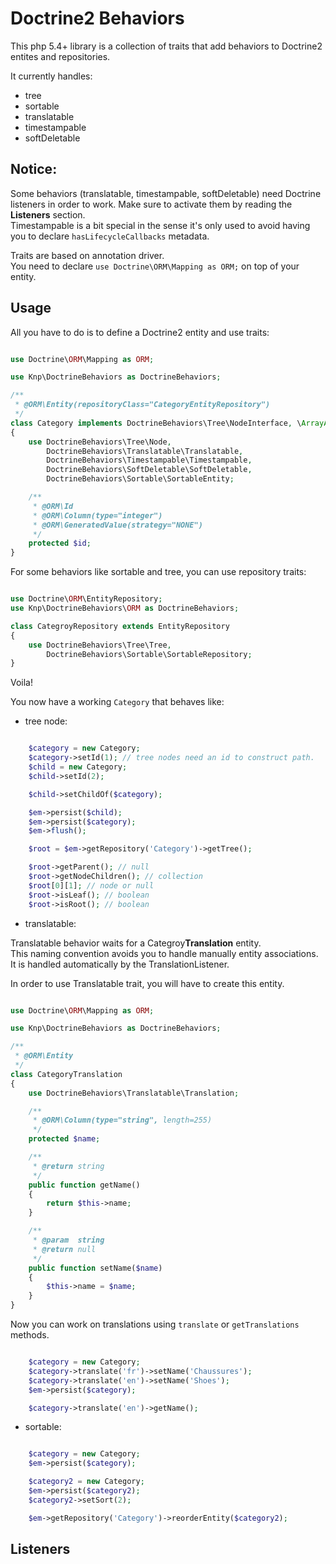 # Doctrine2 Behaviors

This php 5.4+ library is a collection of traits 
that add behaviors to Doctrine2 entites and repositories.

It currently handles:

 * tree
 * sortable
 * translatable
 * timestampable
 * softDeletable

## Notice:

Some behaviors (translatable, timestampable, softDeletable) need Doctrine listeners in order to work.
Make sure to activate them by reading the **Listeners** section.  
Timestampable is a bit special in the sense it's only used to avoid having you to declare `hasLifecycleCallbacks` metadata.

Traits are based on annotation driver.  
You need to declare `use Doctrine\ORM\Mapping as ORM;` on top of your entity.


## Usage

All you have to do is to define a Doctrine2 entity and use traits:

``` php

use Doctrine\ORM\Mapping as ORM;

use Knp\DoctrineBehaviors as DoctrineBehaviors;

/**
 * @ORM\Entity(repositoryClass="CategoryEntityRepository")
 */
class Category implements DoctrineBehaviors\Tree\NodeInterface, \ArrayAccess
{
    use DoctrineBehaviors\Tree\Node,
        DoctrineBehaviors\Translatable\Translatable,
        DoctrineBehaviors\Timestampable\Timestampable,
        DoctrineBehaviors\SoftDeletable\SoftDeletable,
        DoctrineBehaviors\Sortable\SortableEntity;

    /**
     * @ORM\Id
     * @ORM\Column(type="integer")
     * @ORM\GeneratedValue(strategy="NONE")
     */
    protected $id;
}

```


For some behaviors like sortable and tree, you can use repository traits:

``` php

use Doctrine\ORM\EntityRepository;
use Knp\DoctrineBehaviors\ORM as DoctrineBehaviors;

class CategroyRepository extends EntityRepository
{
    use DoctrineBehaviors\Tree\Tree,
        DoctrineBehaviors\Sortable\SortableRepository;
}

```

Voila!

You now have a working `Category` that behaves like:

 * tree node:

``` php

    $category = new Category;
    $category->setId(1); // tree nodes need an id to construct path.
    $child = new Category;
    $child->setId(2);

    $child->setChildOf($category);

    $em->persist($child);
    $em->persist($category);
    $em->flush();

    $root = $em->getRepository('Category')->getTree();

    $root->getParent(); // null
    $root->getNodeChildren(); // collection
    $root[0][1]; // node or null
    $root->isLeaf(); // boolean
    $root->isRoot(); // boolean

```

 * translatable:

Translatable behavior waits for a Categroy**Translation** entity.  
This naming convention avoids you to handle manually entity associations. It is handled automatically by the TranslationListener.

In order to use Translatable trait, you will have to create this entity.


``` php

use Doctrine\ORM\Mapping as ORM;

use Knp\DoctrineBehaviors as DoctrineBehaviors;

/**
 * @ORM\Entity
 */
class CategoryTranslation
{
    use DoctrineBehaviors\Translatable\Translation;

    /**
     * @ORM\Column(type="string", length=255)
     */
    protected $name;

    /**
     * @return string
     */
    public function getName()
    {
        return $this->name;
    }

    /**
     * @param  string
     * @return null
     */
    public function setName($name)
    {
        $this->name = $name;
    }
}

```

Now you can work on translations using `translate` or `getTranslations` methods.

``` php

    $category = new Category;
    $category->translate('fr')->setName('Chaussures');
    $category->translate('en')->setName('Shoes');
    $em->persist($category);

    $category->translate('en')->getName();

```

 * sortable:

``` php

    $category = new Category;
    $em->persist($category);

    $category2 = new Category;
    $em->persist($category2);
    $category2->setSort(2);

    $em->getRepository('Category')->reorderEntity($category2);

```


## Listeners
